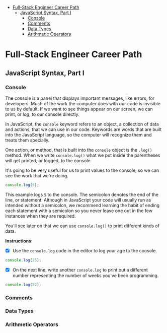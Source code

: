 - [Full-Stack Engineer Career Path](#full-stack-engineer-career-path)
  - [JavaScript Syntax, Part I](#javascript-syntax-part-i)
    - [Console](#console)
    - [Comments](#comments)
    - [Data Types](#data-types)
    - [Arithmetic Operators](#arithmetic-operators)

# Full-Stack Engineer Career Path

## JavaScript Syntax, Part I

### Console

The console is a panel that displays important messages, like errors, for developers. Much of the work the computer does with our code is invisible to us by default. If we want to see things appear on our screen, we can print, or *log*, to our console directly. 

In JavaScript, the `console` keyword refers to an object, a collection of data and actions, that we can use in our code. Keywords are words that are built into the JavaScript language, so the computer will recognize them and treats them specially. 

One action, or method, that is built into the `console` object is the `.log()` method. When we write `console.log()` what we put inside the parentheses will get printed, or logged, to the console.

It's going to be very useful for us to print values to the console, so we can see the work that we're doing. 

```js
console.log(5);
```

This example logs `5` to the console. The semicolon denotes the end of the line, or statement. Although in JavaScript your code will usually run as intended without a semicolon, we recommend learning the habit of ending each statement with a semicolon so you never leave one out in the few instances when they are required.

You'll see later on that we can use `console.log()` to print different kinds of data.

**Instructions:**

- [x] Use the `console.log` code in the editor to log your age to the console.
  
```js
console.log(25);
```

- [x] On the next line, write another `console.log` to print out a different number representing the number of weeks you've been programming.

```js
console.log(52);
```


### Comments




###  Data Types




### Arithmetic Operators

